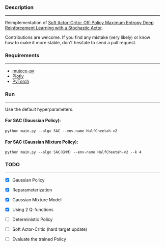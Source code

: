### Description
------------
Reimplementation of [Soft Actor-Critic: Off-Policy Maximum Entropy Deep Reinforcement
Learning with a Stochastic Actor](https://arxiv.org/pdf/1801.01290.pdf).

Contributions are welcome. If you find any mistake (very likely) or know how to make it more stable, don't hesitate to send a pull request.

### Requirements
------------

- [mujoco-py](https://github.com/openai/mujoco-py)
- [Plotly](https://plot.ly/)
- [PyTorch](http://pytorch.org/)

### Run
------------
Use the default hyperparameters.

#### For SAC (Gaussian Policy):

```
python main.py --algo SAC --env-name HalfCheetah-v2
```
#### For SAC (Gaussian Mixture Policy):

```
python main.py --algo SAC(GMM) --env-name HalfCheetah-v2 --k 4
```

### TODO
------------

- [x] Gaussian Policy
- [x] Reparameterization
- [x] Gaussian Mixture Model
- [x] Using 2 Q-functions
- [ ] Deterministic Policy
- [ ] Soft Actor-Critic (hard target update)
- [ ] Evaluate the trained Policy

